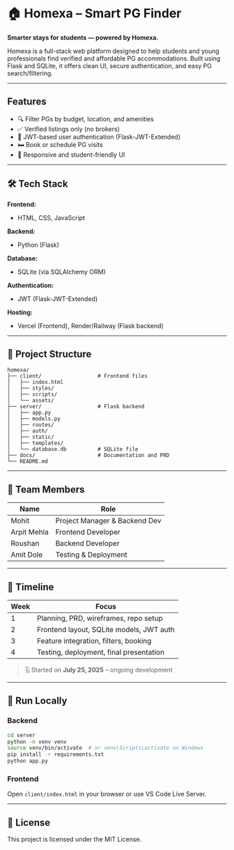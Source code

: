 # 🏠 Homexa – Smart PG Finder

**Smarter stays for students — powered by Homexa.**

Homexa is a full-stack web platform designed to help students and young professionals find verified and affordable PG accommodations. Built using Flask and SQLite, it offers clean UI, secure authentication, and easy PG search/filtering.

---

## Features

- 🔍 Filter PGs by budget, location, and amenities  
- ✅ Verified listings only (no brokers)  
- 🔐 JWT-based user authentication (Flask-JWT-Extended)  
- 🛏️ Book or schedule PG visits  
- 📱 Responsive and student-friendly UI  

---

## 🛠 Tech Stack

**Frontend:**  
- HTML, CSS, JavaScript

**Backend:**  
- Python (Flask)

**Database:**  
- SQLite (via SQLAlchemy ORM)

**Authentication:**  
- JWT (Flask-JWT-Extended)

**Hosting:**  
- Vercel (Frontend), Render/Railway (Flask backend)

---

## 📂 Project Structure

```
homexa/
├── client/                  # Frontend files
│   ├── index.html
│   ├── styles/
│   ├── scripts/
│   └── assets/
├── server/                  # Flask backend
│   ├── app.py
│   ├── models.py
│   ├── routes/
│   ├── auth/
│   ├── static/
│   ├── templates/
│   └── database.db          # SQLite file
├── docs/                    # Documentation and PRD
└── README.md
```

---

## 👥 Team Members

| Name          | Role                          |
|---------------|-------------------------------|
| Mohit         | Project Manager & Backend Dev |
| Arpit Mehla   | Frontend Developer            |
| Roushan       | Backend Developer             |
| Amit Dole     | Testing & Deployment          |

---

## 📅 Timeline

| Week | Focus                                     |
|------|-------------------------------------------|
| 1    | Planning, PRD, wireframes, repo setup     |
| 2    | Frontend layout, SQLite models, JWT auth  |
| 3    | Feature integration, filters, booking     |
| 4    | Testing, deployment, final presentation   |

> 🗓 Started on **July 25, 2025** – ongoing development

---

## 🧪 Run Locally

### Backend
```bash
cd server
python -m venv venv
source venv/bin/activate  # or venv\Scripts\activate on Windows
pip install -r requirements.txt
python app.py
```

### Frontend
Open `client/index.html` in your browser or use VS Code Live Server.

---

## 📄 License
This project is licensed under the MIT License.
